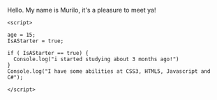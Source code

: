 Hello. My name is Murilo, it's a pleasure to meet ya!


    <script>

    age = 15;
    IsAStarter = true;
    
    if ( IsAStarter == true) {
      Console.log("i started studying about 3 months ago!")
    }
    Console.log("I have some abilities at CSS3, HTML5, Javascript and C#");
  
    </script>
